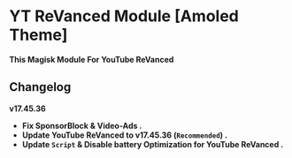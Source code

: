 # YT ReVanced Module [Amoled Theme]
**This Magisk Module For YouTube ReVanced**

## Changelog
**v17.45.36**
- **Fix SponsorBlock & Video-Ads .**
- **Update YouTube ReVanced to v17.45.36 (`Recommended`) .**
- **Update `Script` & Disable battery Optimization for YouTube ReVanced .**
